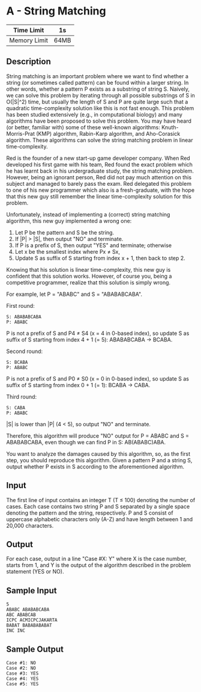 # A - String Matching

| Time Limit   | 1s   |
|--------------|------|
| Memory Limit | 64MB |

## Description

String matching is an important problem where we want to find whether a string (or sometimes called pattern) can be found within a larger string. In other words, whether a pattern P exists as a substring of string S. Naively, we can solve this problem by iterating through all possible substrings of S in O(|S|^2) time, but usually the length of S and P are quite large such that a quadratic time-complexity solution like this is not fast enough. This problem has been studied extensively (e.g., in computational biology) and many algorithms have been proposed to solve this problem. You may have heard (or better, familiar with) some of these well-known algorithms: Knuth-Morris-Prat (KMP) algorithm, Rabin-Karp algorithm, and	Aho-Corasick algorithm. These algorithms can solve the string matching problem in linear time-complexity.

Red is the founder of a new start-up game developer company. When Red developed his first game with his team, Red found the exact problem which he has learnt back in his undergraduate study, the string matching problem. However, being an ignorant person, Red did not pay much attention on this subject and managed to barely pass the exam. Red delegated this problem to one of his new programmer which also is a fresh-graduate, with the hope that this new guy still remember the linear time-complexity solution for this problem.

Unfortunately, instead of implementing a (correct) string matching algorithm, this new guy implemented a wrong one:

1. Let P be the pattern and S be the string.
2. If |P| > |S|, then output "NO" and terminate.
3. If P is a prefix of S, then output "YES" and terminate; otherwise
4. Let x be the smallest index where Px ≠ Sx,
5. Update S as suffix of S starting from index x + 1, then back to step 2.

Knowing that his solution is linear time-complexity, this new guy is confident that this solution works. However, of course you, being a competitive programmer, realize that this solution is simply wrong.

For example, let P = "ABABC" and S = "ABABABCABA".

First round:

	S: ABABABCABA
	P: ABABC

P is not a prefix of S and P4 ≠ S4 (x = 4 in 0-based index), so update S as suffix of S starting from index 4 + 1 (= 5): ABABABCABA → BCABA.

Second round:

	S: BCABA
	P: ABABC

P is not a prefix of S and P0 ≠ S0 (x = 0 in 0-based index), so update S as suffix of S starting from index 0 + 1 (= 1): BCABA → CABA.

Third round:

	S: CABA
	P: ABABC

|S| is lower than |P| (4 < 5), so output "NO" and terminate.

Therefore, this algorithm will produce "NO" output for P = ABABC and S = ABABABCABA, even though we can find P in S: AB(ABABC)ABA.

You want to analyze the damages caused by this algorithm, so, as the first step, you should reproduce this algorithm. Given a pattern P and a string S, output whether P exists in S according to the aforementioned algorithm.

## Input

The first line of input contains an integer T (T ≤ 100) denoting the number of cases. Each case contains two string P and S separated by a single space denoting the pattern and the string, respectively. P and S consist of uppercase alphabetic characters only (A-Z) and have length between 1 and 20,000 characters.

## Output

For each case, output in a line "Case #X: Y" where X is the case number, starts from 1, and Y is the output of the algorithm described in the problem statement (YES or NO).

## Sample Input

	5
	ABABC ABABABCABA
	ABC ABABCAB
	ICPC ACMICPCJAKARTA
	BABAT BABABABABAT
	INC INC

## Sample Output

	Case #1: NO
	Case #2: NO
	Case #3: YES
	Case #4: YES
	Case #5: YES
